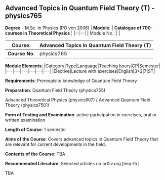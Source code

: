 ## Advanced Topics in Quantum Field Theory (T) - physics765

**Degree** - M.Sc. in Physics (PO von 2006)
| **Module**: | **Catalogue of 700-courses in Theoretical Physics** |
|--|--|
| Module No.: |  |

| **Course**: | Advanced Topics in Quantum Field Theory (T) |
|------|------|
| **Course No.** | physics765 |

**Module Elements**:
|Category|Type|Language|Teaching hours|CP|Semester|
|---|---|---|---|---|---|
|Elective|Lecture with exercises|English|3+2|7|ST|

**Requirements**:
Prerequisite knowledge of Quantum Field Theory

**Preparation**:
Quantum Field Theory (physics755)

Advanced Theoretical Physics (physics607) / Advanced Quantum Field Theory (physics7501)

**Form of Testing and Examination**:
active participation in exercises, oral or written examination

**Length of Course**:
1 semester

**Aims of the Course**:
Covers advanced topics in Quantum Field Theory that are relevant for current developments in the field.

**Contents of the Course**:
TBA

**Recommended Literature**:
Selected articles on arXiv.org [hep-th]

TBA


